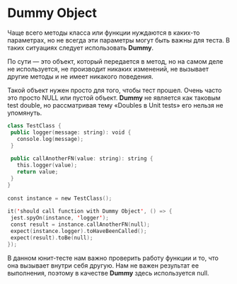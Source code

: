 # Dummy Object
Чаще всего методы класса или функции нуждаются в каких-то параметрах, но не всегда эти параметры могут быть важны для теста. В таких ситуациях следует использовать **Dummy**.

По сути — это объект, который передается в метод, но на самом деле не используется, не производит никаких изменений, не вызывает другие методы и не имеет никакого поведения.

Такой объект нужен просто для того, чтобы тест прошел. Очень часто это просто NULL или пустой объект. **Dummy** не является как таковым test double, но рассматривая тему «Doubles в Unit tests» его нельзя не упомянуть.

```swift
class TestClass {
 public logger(message: string): void {
   console.log(message);
 }
 
 public callAnotherFN(value: string): string {
   this.logger(value);
   return value;
 }
}
 
const instance = new TestClass();
 
it('should call function with Dummy Object', () => {
 jest.spyOn(instance, 'logger');
 const result = instance.callAnotherFN(null);
 expect(instance.logger).toHaveBeenCalled();
 expect(result).toBe(null);
});
```

В данном юнит-тесте нам важно проверить работу функции и то, что она вызывает внутри себя другую. Нам не важен результат ее выполнения, поэтому в качестве **Dummy** здесь используется null.